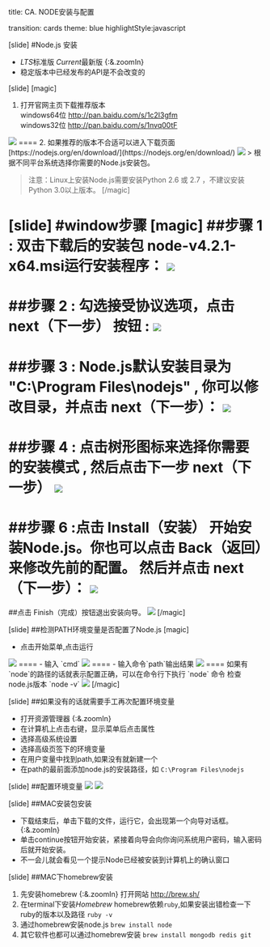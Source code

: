 title: CA. NODE安装与配置

transition: cards
theme: blue
highlightStyle:javascript

[slide]
#Node.js 安装
- *LTS*标准版 *Current*最新版  {:&.zoomIn}
- 稳定版本中已经发布的API是不会改变的

[slide]
[magic]
1. 打开官网主页下载推荐版本  
windows64位 http://pan.baidu.com/s/1c2I3gfm  
windows32位 http://pan.baidu.com/s/1nvq00tF
<img src="http://7xjf2l.com2.z0.glb.qiniucdn.com/download.jpg" class="img-responsive">
====
2. 如果推荐的版本不合适可以进入下载页面    
[https://nodejs.org/en/download/](https://nodejs.org/en/download/)    
<img src="http://7xjf2l.com2.z0.glb.qiniucdn.com/downloadlist.jpg" class="img-responsive">
> 根据不同平台系统选择你需要的Node.js安装包。

> 注意：Linux上安装Node.js需要安装Python 2.6 或 2.7 ，不建议安装Python 3.0以上版本。
[/magic]

[slide]
#window步骤
[magic]
##步骤 1 : 双击下载后的安装包 node-v4.2.1-x64.msi运行安装程序：
<img src="http://7xjf2l.com2.z0.glb.qiniucdn.com/install_1.jpg" class="img-responsive">
====
##步骤 2 : 勾选接受协议选项，点击 next（下一步） 按钮 :
<img src="http://7xjf2l.com2.z0.glb.qiniucdn.com/install_2.jpg" class="img-responsive">
====
##步骤 3 : Node.js默认安装目录为 "C:\Program Files\nodejs\" , 你可以修改目录，并点击 next（下一步）：
<img src="http://7xjf2l.com2.z0.glb.qiniucdn.com/install3.jpg" class="img-responsive">
====
##步骤 4 : 点击树形图标来选择你需要的安装模式 , 然后点击下一步 next（下一步）
<img src="http://7xjf2l.com2.z0.glb.qiniucdn.com/install4.jpg" class="img-responsive">
====
##步骤 6 :点击 Install（安装） 开始安装Node.js。你也可以点击 Back（返回）来修改先前的配置。 然后并点击 next（下一步）：
<img src="http://7xjf2l.com2.z0.glb.qiniucdn.com/install5.jpg" class="img-responsive">
====
##点击 Finish（完成）按钮退出安装向导。
<img src="http://7xjf2l.com2.z0.glb.qiniucdn.com/install6.jpg" class="img-responsive">
[/magic]

[slide]
##检测PATH环境变量是否配置了Node.js
[magic]
- 点击开始菜单,点击运行
<img src="http://7xjf2l.com2.z0.glb.qiniucdn.com/run1.jpg" class="img-responsive">
====
- 输入 `cmd`
<img src="http://7xjf2l.com2.z0.glb.qiniucdn.com/run2.jpg" class="img-responsive">
====
- 输入命令`path`输出结果
<img src="http://7xjf2l.com2.z0.glb.qiniucdn.com/run3.jpg" class="img-responsive">
====
如果有`node`的路径的话就表示配置正确，可以在命令行下执行 `node` 命令
检查node.js版本  `node -v`    
<img src="http://7xjf2l.com2.z0.glb.qiniucdn.com/node版本.jpg" class="img-responsive">
[/magic]

[slide]
##如果没有的话就需要手工再次配置环境变量
- 打开资源管理器   {:&.zoomIn}
- 在计算机上点击右键，显示菜单后点击属性
- 选择高级系统设置
- 选择高级页签下的环境变量
- 在用户变量中找到path,如果没有就新建一个
- 在path的最前面添加node.js的安装路径，如 `C:\Program Files\nodejs`

[slide]
##配置环境变量
<img src="http://7xjf2l.com2.z0.glb.qiniucdn.com/run4.jpg" class="img-responsive">
<img src="http://7xjf2l.com2.z0.glb.qiniucdn.com/run5.jpg" class="img-responsive">

[slide]
##MAC安装包安装
* 下载结束后，单击下载的文件，运行它，会出现第一个向导对话框。 {:&.zoomIn}
* 单击continue按钮开始安装，紧接着向导会向你询问系统用户密码，输入密码后就开始安装。
* 不一会儿就会看见一个提示Node已经被安装到计算机上的确认窗口

[slide]
##MAC下homebrew安装
1. 先安装homebrew {:&.zoomIn}
  打开网站 http://brew.sh/
2. 在terminal下安装*Homebrew*
  homebrew依赖`ruby`,如果安装出错检查一下ruby的版本以及路径
  `ruby -v`
3. 通过homebrew安装node.js
    `brew install node`
4. 其它软件也都可以通过homebrew安装 ` brew install mongodb redis git `
